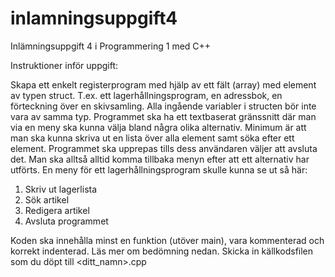 # inlamningsuppgift4
 Inlämningsuppgift 4 i Programmering 1 med C++
 
 Instruktioner inför uppgift:
 
 Skapa ett enkelt registerprogram med hjälp av ett fält (array) med element av typen struct.
 T.ex. ett lagerhållningsprogram, en adressbok, en förteckning över en skivsamling. Alla ingående variabler i structen bör inte vara av samma typ. Programmet ska ha ett textbaserat gränssnitt där man via en meny ska kunna välja bland några olika alternativ. Minimum är att man ska kunna skriva ut en lista över alla element samt söka efter ett element. Programmet ska upprepas tills dess användaren väljer att avsluta det. Man ska alltså alltid komma tillbaka menyn efter att ett alternativ har utförts. En meny för ett lagerhållningsprogram skulle kunna se ut så här:
 1. Skriv ut lagerlista
 2. Sök artikel
 3. Redigera artikel
 4. Avsluta programmet
 
 Koden ska innehålla minst en funktion (utöver main), vara kommenterad och korrekt indenterad. Läs mer om bedömning nedan.
 Skicka in källkodsfilen som du döpt till <ditt_namn>.cpp
